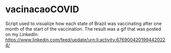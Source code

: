 # vacinacaoCOVID
Script used to visualize how each state of Brazil was vaccinating after one month of the start of the vaccination. The result was a gif that was posted on my LinkedIn: https://www.linkedin.com/feed/update/urn:li:activity:6769004201994420224/
